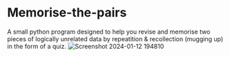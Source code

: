 # Memorise-the-pairs
A small python program designed to help you revise and memorise two pieces of logically unrelated data by repeatition &amp; recollection (mugging up) in the form of a quiz.
![Screenshot 2024-01-12 194810](https://github.com/reun100e/Memorise-the-pairs/assets/47780896/6e12dcb6-f82d-40e8-a55b-6e0610ed5a23)
